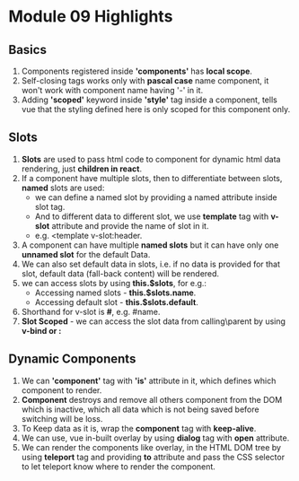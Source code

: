 # Module 09 Highlights

## Basics
1. Components registered inside **'components'** has **local scope**.
2. Self-closing tags works only with **pascal case** name component, it won't work with component name having '-' in it.
3. Adding **'scoped'** keyword inside **'style'** tag inside a component, tells vue that the styling defined here is only scoped for this component only.

## Slots
1. **Slots** are used to pass html code to component for dynamic html data rendering, just **children in react**.
2. If a component have multiple slots, then to differentiate between slots, **named** slots are used:
    * we can define a named slot by providing a named attribute inside slot tag.
    * And to different data to different slot, we use **template** tag with **v-slot** attribute and provide the name of slot in it.
    * e.g. <template v-slot:header.
3. A component can have multiple **named slots** but it can have only one **unnamed slot** for the default Data.
4. We can also set default data in slots, i.e. if no data is provided for that slot, default data (fall-back content) will be rendered.
5. we can access slots by using **this.$slots**, for e.g.:
    * Accessing named slots - **this.$slots.name**.
    * Accessing default slot - **this.$slots.default**.
6. Shorthand for v-slot is **#**, e.g. #name.
7. **Slot Scoped** - we can access the slot data from calling\parent by using **v-bind or :**


## Dynamic Components
1. We can **'component'** tag with **'is'** attribute in it, which defines which component to render.
2. **Component** destroys and remove all others component from the DOM which is inactive, which all data which is not being saved before switching will be loss.
3. To Keep data as it is, wrap the **component** tag with **keep-alive**.
4. We can use, vue in-built overlay by using **dialog**  tag with **open** attribute.
5. We can render the components like overlay, in the HTML DOM tree by using **teleport** tag and providing **to** attribute and pass the CSS selector to let teleport know where to render the component.
